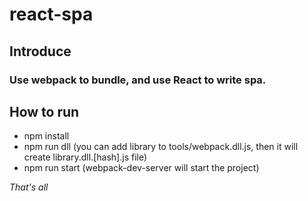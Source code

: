 # react-spa

## Introduce
### Use webpack to bundle, and use React to write spa.

## How to run
* npm install
* npm run dll (you can add library to tools/webpack.dll.js, then it will create library.dll.[hash].js file)
* npm run start (webpack-dev-server will start the project)

*That's all*
